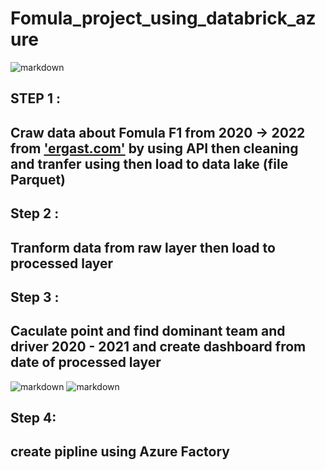 # Fomula_project_using_databrick_azure

![markdown](https://cdn.discordapp.com/attachments/948535455736033290/1011470169723392020/unknown.png)
## STEP 1 : 
## Craw data about Fomula F1 from 2020 -> 2022 from ['ergast.com']('https://~') by using API then cleaning and tranfer using then load to data lake (file Parquet)

## Step 2 : 
## Tranform data from raw layer then load to processed layer 

## Step 3 :
## Caculate point and find dominant team and driver 2020 - 2021 and create dashboard from date of processed layer

![markdown](https://cdn.discordapp.com/attachments/948535455736033290/1011488904253276210/unknown.png)
![markdown](https://cdn.discordapp.com/attachments/948535455736033290/1011489964703350784/unknown.png)
## Step 4:
## create pipline using Azure Factory 







